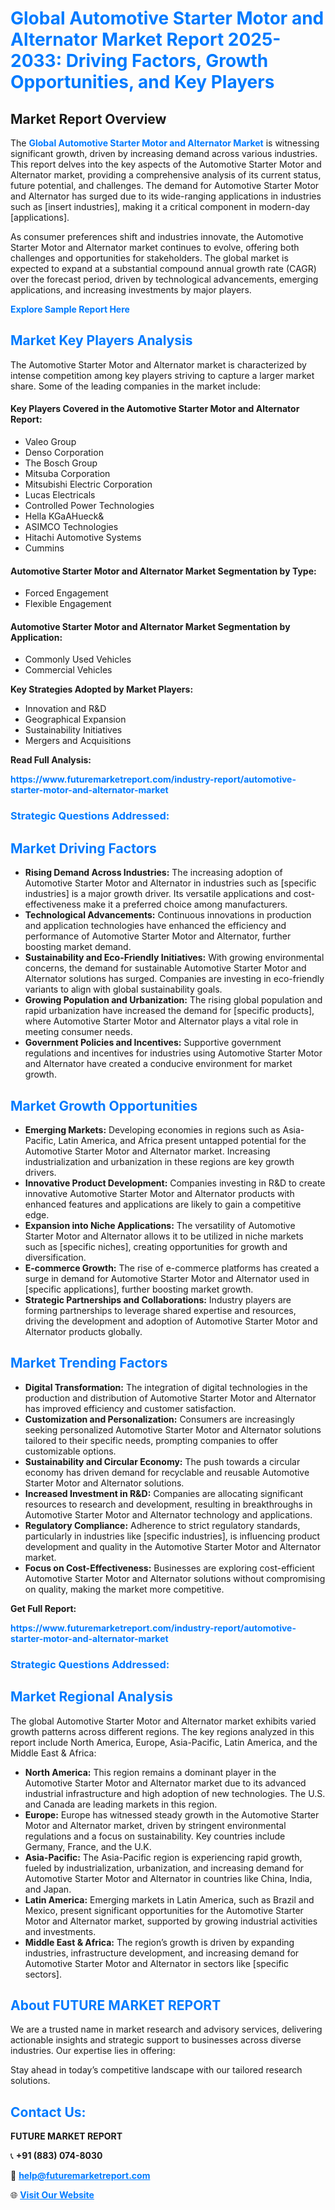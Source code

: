 <h1 style="color: #007BFF;">Global Automotive Starter Motor and Alternator Market Report 2025-2033: Driving Factors, Growth Opportunities, and Key Players</h1>

<section id="overview">
<h2>Market Report Overview</h2>
<p>The <a href="https://www.futuremarketreport.com/industry-report/automotive-starter-motor-and-alternator-market" style="color: #007BFF; text-decoration: none;"><strong>Global Automotive Starter Motor and Alternator Market</strong></a> is witnessing significant growth, driven by increasing demand across various industries. This report delves into the key aspects of the Automotive Starter Motor and Alternator market, providing a comprehensive analysis of its current status, future potential, and challenges. The demand for Automotive Starter Motor and Alternator has surged due to its wide-ranging applications in industries such as [insert industries], making it a critical component in modern-day [applications].</p>
<p>As consumer preferences shift and industries innovate, the Automotive Starter Motor and Alternator market continues to evolve, offering both challenges and opportunities for stakeholders. The global market is expected to expand at a substantial compound annual growth rate (CAGR) over the forecast period, driven by technological advancements, emerging applications, and increasing investments by major players.</p>
</section>

<section id="overview">
<p><a href="https://www.futuremarketreport.com/request-sample/reportId=60096" style="color: #007BFF; text-decoration: none;"><strong>Explore Sample Report Here</strong></a></p>
</section>

<section id="key-players">
<h2 style="color: #007BFF;">Market Key Players Analysis</h2>
<p>The Automotive Starter Motor and Alternator market is characterized by intense competition among key players striving to capture a larger market share. Some of the leading companies in the market include:</p>
<h4>Key Players Covered in the Automotive Starter Motor and Alternator Report:</h4>
<ul><li>Valeo Group</li><li>Denso Corporation</li><li>The Bosch Group</li><li>Mitsuba Corporation</li><li>Mitsubishi Electric Corporation</li><li>Lucas Electricals</li><li>Controlled Power Technologies</li><li>Hella KGaAHueck&amp;</li><li>ASIMCO Technologies</li><li>Hitachi Automotive Systems</li><li>Cummins</li></ul>
<h4>Automotive Starter Motor and Alternator Market Segmentation by Type:</h4>
<ul><li>Forced Engagement</li><li>Flexible Engagement</li></ul>

<h4>Automotive Starter Motor and Alternator Market Segmentation by Application:</h4>
<ul><li>Commonly Used Vehicles</li><li>Commercial Vehicles</li></ul>
<p><strong>Key Strategies Adopted by Market Players:</strong></p>
<ul>
<li>Innovation and R&D</li>
<li>Geographical Expansion</li>
<li>Sustainability Initiatives</li>
<li>Mergers and Acquisitions</li>
</ul>
</section>

<section>
<p><strong>Read Full Analysis: </strong></p><a href="https://www.futuremarketreport.com/industry-report/automotive-starter-motor-and-alternator-market" style="color: #007BFF; text-decoration: none;"><strong>https://www.futuremarketreport.com/industry-report/automotive-starter-motor-and-alternator-market</strong></a>
<h3 style="color: #007BFF;">Strategic Questions Addressed:</h3>
</section>

<section id="driving-factors">
<h2 style="color: #007BFF;">Market Driving Factors</h2>
<ul>
<li><strong>Rising Demand Across Industries:</strong> The increasing adoption of Automotive Starter Motor and Alternator in industries such as [specific industries] is a major growth driver. Its versatile applications and cost-effectiveness make it a preferred choice among manufacturers.</li>
<li><strong>Technological Advancements:</strong> Continuous innovations in production and application technologies have enhanced the efficiency and performance of Automotive Starter Motor and Alternator, further boosting market demand.</li>
<li><strong>Sustainability and Eco-Friendly Initiatives:</strong> With growing environmental concerns, the demand for sustainable Automotive Starter Motor and Alternator solutions has surged. Companies are investing in eco-friendly variants to align with global sustainability goals.</li>
<li><strong>Growing Population and Urbanization:</strong> The rising global population and rapid urbanization have increased the demand for [specific products], where Automotive Starter Motor and Alternator plays a vital role in meeting consumer needs.</li>
<li><strong>Government Policies and Incentives:</strong> Supportive government regulations and incentives for industries using Automotive Starter Motor and Alternator have created a conducive environment for market growth.</li>
</ul>
</section>

<section id="growth-opportunities">
<h2 style="color: #007BFF;">Market Growth Opportunities</h2>
<ul>
<li><strong>Emerging Markets:</strong> Developing economies in regions such as Asia-Pacific, Latin America, and Africa present untapped potential for the Automotive Starter Motor and Alternator market. Increasing industrialization and urbanization in these regions are key growth drivers.</li>
<li><strong>Innovative Product Development:</strong> Companies investing in R&D to create innovative Automotive Starter Motor and Alternator products with enhanced features and applications are likely to gain a competitive edge.</li>
<li><strong>Expansion into Niche Applications:</strong> The versatility of Automotive Starter Motor and Alternator allows it to be utilized in niche markets such as [specific niches], creating opportunities for growth and diversification.</li>
<li><strong>E-commerce Growth:</strong> The rise of e-commerce platforms has created a surge in demand for Automotive Starter Motor and Alternator used in [specific applications], further boosting market growth.</li>
<li><strong>Strategic Partnerships and Collaborations:</strong> Industry players are forming partnerships to leverage shared expertise and resources, driving the development and adoption of Automotive Starter Motor and Alternator products globally.</li>
</ul>
</section>

<section id="trending-factors">
<h2 style="color: #007BFF;">Market Trending Factors</h2>
<ul>
<li><strong>Digital Transformation:</strong> The integration of digital technologies in the production and distribution of Automotive Starter Motor and Alternator has improved efficiency and customer satisfaction.</li>
<li><strong>Customization and Personalization:</strong> Consumers are increasingly seeking personalized Automotive Starter Motor and Alternator solutions tailored to their specific needs, prompting companies to offer customizable options.</li>
<li><strong>Sustainability and Circular Economy:</strong> The push towards a circular economy has driven demand for recyclable and reusable Automotive Starter Motor and Alternator solutions.</li>
<li><strong>Increased Investment in R&D:</strong> Companies are allocating significant resources to research and development, resulting in breakthroughs in Automotive Starter Motor and Alternator technology and applications.</li>
<li><strong>Regulatory Compliance:</strong> Adherence to strict regulatory standards, particularly in industries like [specific industries], is influencing product development and quality in the Automotive Starter Motor and Alternator market.</li>
<li><strong>Focus on Cost-Effectiveness:</strong> Businesses are exploring cost-efficient Automotive Starter Motor and Alternator solutions without compromising on quality, making the market more competitive.</li>
</ul>
</section>

<section>
<p><strong>Get Full Report: </strong></p><a href="https://www.futuremarketreport.com/industry-report/automotive-starter-motor-and-alternator-market" style="color: #007BFF; text-decoration: none;"><strong>https://www.futuremarketreport.com/industry-report/automotive-starter-motor-and-alternator-market</strong></a>
<h3 style="color: #007BFF;">Strategic Questions Addressed:</h3>
</section>


<section id="regional-analysis">
<h2 style="color: #007BFF;">Market Regional Analysis</h2>
<p>The global Automotive Starter Motor and Alternator market exhibits varied growth patterns across different regions. The key regions analyzed in this report include North America, Europe, Asia-Pacific, Latin America, and the Middle East & Africa:</p>
<ul>
<li><strong>North America:</strong> This region remains a dominant player in the Automotive Starter Motor and Alternator market due to its advanced industrial infrastructure and high adoption of new technologies. The U.S. and Canada are leading markets in this region.</li>
<li><strong>Europe:</strong> Europe has witnessed steady growth in the Automotive Starter Motor and Alternator market, driven by stringent environmental regulations and a focus on sustainability. Key countries include Germany, France, and the U.K.</li>
<li><strong>Asia-Pacific:</strong> The Asia-Pacific region is experiencing rapid growth, fueled by industrialization, urbanization, and increasing demand for Automotive Starter Motor and Alternator in countries like China, India, and Japan.</li>
<li><strong>Latin America:</strong> Emerging markets in Latin America, such as Brazil and Mexico, present significant opportunities for the Automotive Starter Motor and Alternator market, supported by growing industrial activities and investments.</li>
<li><strong>Middle East & Africa:</strong> The region’s growth is driven by expanding industries, infrastructure development, and increasing demand for Automotive Starter Motor and Alternator in sectors like [specific sectors].</li>
</ul>
</section>

<footer>
<h2 style="color: #007BFF;">About FUTURE MARKET REPORT</h2>
<p>We are a trusted name in market research and advisory services, delivering actionable insights and strategic support to businesses across diverse industries. Our expertise lies in offering:</p>

<p>Stay ahead in today’s competitive landscape with our tailored research solutions.</p>

<h2 style="color: #007BFF;">Contact Us:</h2>
<p><strong>FUTURE MARKET REPORT</strong></p>
<p>📞 <strong>+91 (883) 074-8030</strong></p>
<p>📧 <strong><a href="mailto:help@futuremarketreport.com" style="color: #007BFF;">help@futuremarketreport.com</a></strong></p>
<p>🌐 <strong><a href="https://www.futuremarketreport.com/" style="color: #007BFF;">Visit Our Website</a></strong></p>
</footer>